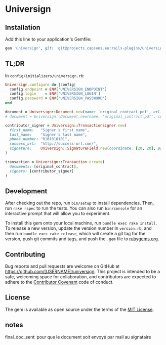 # Universign

## Installation

Add this line to your application's Gemfile:

```ruby
gem 'universign', git: 'git@projects.capsens.eu:rails-plugins/universign.git'
```

## TL;DR


In `config/initializers/universign.rb`:

```ruby
Universign.configure do |config|
  config.endpoint = ENV['UNIVERSIGN_ENDPOINT']
  config.login    = ENV['UNIVERSIGN_LOGIN']
  config.password = ENV['UNIVERSIGN_PASSWORD']
end
```


```ruby
document = Universign::Document.new(name: 'original_contract.pdf', url: self.original_contract.url)
# document = Universign::Document.new(name: 'original_contract.pdf', content: File.open('path/to/file').read)

contributor_signer = Universign::TransactionSigner.new(
  first_name:   "Signer's first name",
  last_name:    "Signer's last name",
  phone_number: "0101010101",
  success_url:  "http://success-url.con/",
  signature:    Universign::SignatureField.new(coordinate: [20, 20], page: 1)
)

transaction = Universign::Transaction.create(
  documents: [original_contract],
  signers: [contributor_signer]
)
```

## Development

After checking out the repo, run `bin/setup` to install dependencies. Then, run `rake rspec` to run the tests. You can also run `bin/console` for an interactive prompt that will allow you to experiment.

To install this gem onto your local machine, run `bundle exec rake install`. To release a new version, update the version number in `version.rb`, and then run `bundle exec rake release`, which will create a git tag for the version, push git commits and tags, and push the `.gem` file to [rubygems.org](https://rubygems.org).

## Contributing

Bug reports and pull requests are welcome on GitHub at https://github.com/[USERNAME]/universign. This project is intended to be a safe, welcoming space for collaboration, and contributors are expected to adhere to the [Contributor Covenant](contributor-covenant.org) code of conduct.


## License

The gem is available as open source under the terms of the [MIT License](http://opensource.org/licenses/MIT).



## notes

final_doc_sent: pour que le document soit envoyé par mail au signataire

